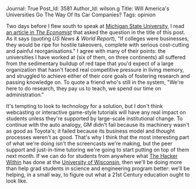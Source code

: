 Journal: True
Post_Id: 3581
Author_Id: wilson.g
Title: Will America's Universities Go The Way Of Its Car Companies?
Tags: opinion

<p>Two days before I flew south to speak at <a href="http://www.msu.edu/">Michigan State University</a>, I read <a href="http://www.economist.com/node/16941775">an article in <em>The Economist</em></a> that asked the question in the title of this post. As it says (quoting <em>US News &amp; World Report</em>), "If colleges were  businesses, they would be ripe for hostile takeovers, complete with  serious cost-cutting and painful reorganisations." I agree with many of their points: the universities I have worked at (six of them, on three continents) all suffered from the sedimentary buildup of red tape that you'd expect of a large organization that hasn't faced real competitive pressure in living memory, and struggled to achieve either of their core goals of fostering research and passing knowledge on. To quote a friend who's still in the system, "We're here to do research, they pay us to teach, we spend our time on administration."</p>
<p>It's tempting to look to technology for a solution, but I don't think webcasting or interactive game-style tutorials will have any real impact on students unless they're supported by large-scale institutional change. To continue with the auto analogy, GM didn't fail because its machinery wasn't as good as Toyota's; it failed because its business model and thought processes weren't as good. That's why I think that the most interesting part of what we're doing isn't the screencasts we're making, but the peer support and just-in-time tutoring we're going to start putting on top of them next month. If we can do for students from anywhere what <a href="http://hackerwithin.org/thw/">The Hacker Within</a> has done at the <a href="http://www.wisc.edu/">University of Wisconsin</a>, then we'll be doing more than help grad students in science and engineering program better: we'll be helping, in a small way, to figure out what a 21st Century education ought to look like.</p>

